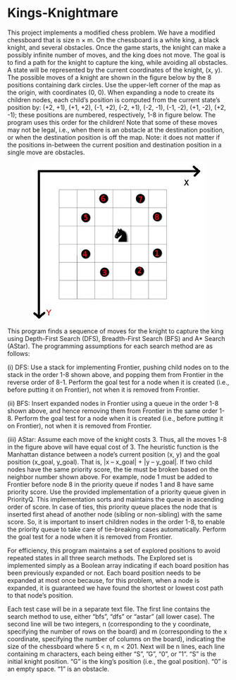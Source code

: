# Kings-Knightmare
This project implements a modified chess problem. We have a modified chessboard that is size n × m. On the chessboard is a white king, a black knight, and several obstacles. Once the game starts, the knight can make a possibly infinite number of moves, and the king does not move. The goal is to find a path for the knight to capture the king, while avoiding all obstacles.
A state will be represented by the current coordinates of the knight, (x, y). The possible moves of a knight are shown in the figure below by the 8 positions containing dark circles. Use the upper-left corner of the map as the origin, with coordinates (0, 0). When expanding a node to create its children nodes, each child’s position is computed from the current state’s position by: (+2, +1), (+1, +2), (-1, +2), (-2, +1), (-2, -1), (-1, -2), (+1, -2), (+2, -1); these positions are numbered, respectively, 1-8 in figure below. The program uses this order for the children! Note that some of these moves may not be legal, i.e., when there is an obstacle at the destination position, or when the destination position is off the map. Note: it does not matter if the positions in-between the current position and destination position in a single move are obstacles.
<div align="center">
<img src="https://github.com/DorisDuan06/Kings-Knightmare/blob/master/chessboard.jpg" />
</div>

This program finds a sequence of moves for the knight to capture the king using Depth-First Search (DFS), Breadth-First Search (BFS) and A* Search (AStar). The programming assumptions for each search method are as follows:

(i) DFS: Use a stack for implementing Frontier, pushing child nodes on to the stack in the order 1-8 shown above, and popping them from Frontier in the reverse order of 8-1. Perform the goal test for a node when it is created (i.e., before putting it on Frontier), not when it is removed from Frontier.

(ii) BFS: Insert expanded nodes in Frontier using a queue in the order 1-8 shown above, and hence removing them from Frontier in the same order 1-8. Perform the goal test for a node when it is created (i.e., before putting it on Frontier), not when it is removed from Frontier. 

(iii) AStar: Assume each move of the knight costs 3. Thus, all the moves 1-8 in the figure above will have equal cost of 3. The heuristic function is the Manhattan distance between a node’s current position (x, y) and the goal position (x_goal, y_goal). That is, |x – x_goal| + |y – y_goal|. If two child nodes have the same priority score, the tie must be broken based on the neighbor number shown above. For example, node 1 must be added to Frontier before node 8 in the priority queue if nodes 1 and 8 have same priority score. Use the provided implementation of a priority queue given in PriorityQ. This implementation sorts and maintains the queue in ascending order of score. In case of ties, this priority queue places the node that is inserted first ahead of another node (sibling or non-sibling) with the same score. So, it is important to insert children nodes in the order 1-8, to enable the priority queue to take care of tie-breaking cases automatically. Perform the goal test for a node when it is removed from Frontier. 

For efficiency, this program maintains a set of explored positions to avoid repeated states in all three search methods. The Explored set is implemented simply as a Boolean array indicating if each board position has been previously expanded or not. Each board position needs to be expanded at most once because, for this problem, when a node is expanded, it is guaranteed we have found the shortest or lowest cost path to that node’s position. 

Each test case will be in a separate text file. The first line contains the search method to use, either “bfs”, “dfs” or “astar” (all lower case). The second line will be two integers, n (corresponding to the y coordinate, specifying the number of rows on the board) and m (corresponding to the x coordinate, specifying the number of columns on the board), indicating the size of the chessboard where 5 < n, m < 201. Next will be n lines, each line containing m characters, each being either “S”, ”G”, “0”, or ”1”. “S” is the initial knight position. “G” is the king’s position (i.e., the goal position). “0” is an empty space. “1” is an obstacle.
